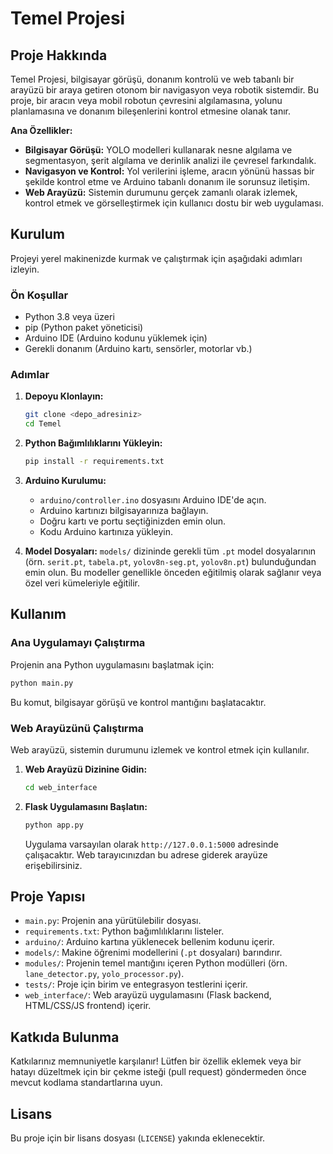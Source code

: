 # Temel Projesi

## Proje Hakkında

Temel Projesi, bilgisayar görüşü, donanım kontrolü ve web tabanlı bir arayüzü bir araya getiren otonom bir navigasyon veya robotik sistemdir. Bu proje, bir aracın veya mobil robotun çevresini algılamasına, yolunu planlamasına ve donanım bileşenlerini kontrol etmesine olanak tanır.

**Ana Özellikler:**

*   **Bilgisayar Görüşü:** YOLO modelleri kullanarak nesne algılama ve segmentasyon, şerit algılama ve derinlik analizi ile çevresel farkındalık.
*   **Navigasyon ve Kontrol:** Yol verilerini işleme, aracın yönünü hassas bir şekilde kontrol etme ve Arduino tabanlı donanım ile sorunsuz iletişim.
*   **Web Arayüzü:** Sistemin durumunu gerçek zamanlı olarak izlemek, kontrol etmek ve görselleştirmek için kullanıcı dostu bir web uygulaması.

## Kurulum

Projeyi yerel makinenizde kurmak ve çalıştırmak için aşağıdaki adımları izleyin.

### Ön Koşullar

*   Python 3.8 veya üzeri
*   pip (Python paket yöneticisi)
*   Arduino IDE (Arduino kodunu yüklemek için)
*   Gerekli donanım (Arduino kartı, sensörler, motorlar vb.)

### Adımlar

1.  **Depoyu Klonlayın:**
    ```bash
    git clone <depo_adresiniz>
    cd Temel
    ```

2.  **Python Bağımlılıklarını Yükleyin:**
    ```bash
    pip install -r requirements.txt
    ```

3.  **Arduino Kurulumu:**
    *   `arduino/controller.ino` dosyasını Arduino IDE'de açın.
    *   Arduino kartınızı bilgisayarınıza bağlayın.
    *   Doğru kartı ve portu seçtiğinizden emin olun.
    *   Kodu Arduino kartınıza yükleyin.

4.  **Model Dosyaları:**
    `models/` dizininde gerekli tüm `.pt` model dosyalarının (örn. `serit.pt`, `tabela.pt`, `yolov8n-seg.pt`, `yolov8n.pt`) bulunduğundan emin olun. Bu modeller genellikle önceden eğitilmiş olarak sağlanır veya özel veri kümeleriyle eğitilir.

## Kullanım

### Ana Uygulamayı Çalıştırma

Projenin ana Python uygulamasını başlatmak için:

```bash
python main.py
```
Bu komut, bilgisayar görüşü ve kontrol mantığını başlatacaktır.

### Web Arayüzünü Çalıştırma

Web arayüzü, sistemin durumunu izlemek ve kontrol etmek için kullanılır.

1.  **Web Arayüzü Dizinine Gidin:**
    ```bash
    cd web_interface
    ```

2.  **Flask Uygulamasını Başlatın:**
    ```bash
    python app.py
    ```
    Uygulama varsayılan olarak `http://127.0.0.1:5000` adresinde çalışacaktır. Web tarayıcınızdan bu adrese giderek arayüze erişebilirsiniz.

## Proje Yapısı

*   `main.py`: Projenin ana yürütülebilir dosyası.
*   `requirements.txt`: Python bağımlılıklarını listeler.
*   `arduino/`: Arduino kartına yüklenecek bellenim kodunu içerir.
*   `models/`: Makine öğrenimi modellerini (`.pt` dosyaları) barındırır.
*   `modules/`: Projenin temel mantığını içeren Python modülleri (örn. `lane_detector.py`, `yolo_processor.py`).
*   `tests/`: Proje için birim ve entegrasyon testlerini içerir.
*   `web_interface/`: Web arayüzü uygulamasını (Flask backend, HTML/CSS/JS frontend) içerir.

## Katkıda Bulunma

Katkılarınız memnuniyetle karşılanır! Lütfen bir özellik eklemek veya bir hatayı düzeltmek için bir çekme isteği (pull request) göndermeden önce mevcut kodlama standartlarına uyun.

## Lisans

Bu proje için bir lisans dosyası (`LICENSE`) yakında eklenecektir.
